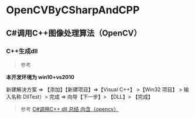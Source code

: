 # OpenCVByCSharpAndCPP

## C#调用C++图像处理算法（OpenCV）
### C++生成dll
>参考 

**本开发环境为 win10+vs2010**

新建解决方案 => 【添加】【新建项目】=>【Visual C++】 >【Win32 项目】 > 输入名称 DllTest）> 完成 => 向导【下一步】> 【DLL】> 【完成】


>参考 [C#调用C++ dll 总结 内含（opencv）](http://blog.csdn.net/wazwx/article/details/25395893)
>        []()
